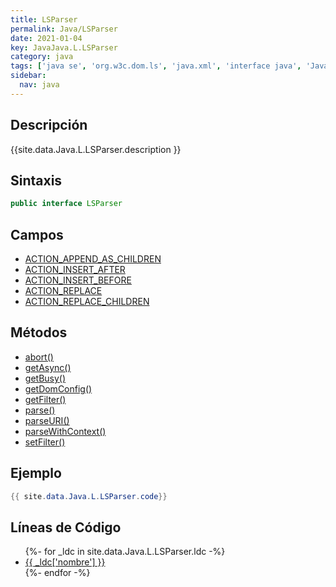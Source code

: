 ```yaml
---
title: LSParser
permalink: Java/LSParser
date: 2021-01-04
key: JavaJava.L.LSParser
category: java
tags: ['java se', 'org.w3c.dom.ls', 'java.xml', 'interface java', 'Java 1.5']
sidebar: 
  nav: java
---
```


## Descripción
{{site.data.Java.L.LSParser.description }}

## Sintaxis
~~~java
public interface LSParser
~~~

## Campos
* [ACTION_APPEND_AS_CHILDREN](/Java/LSParser/ACTION_APPEND_AS_CHILDREN)
* [ACTION_INSERT_AFTER](/Java/LSParser/ACTION_INSERT_AFTER)
* [ACTION_INSERT_BEFORE](/Java/LSParser/ACTION_INSERT_BEFORE)
* [ACTION_REPLACE](/Java/LSParser/ACTION_REPLACE)
* [ACTION_REPLACE_CHILDREN](/Java/LSParser/ACTION_REPLACE_CHILDREN)

## Métodos
* [abort()](/Java/LSParser/abort)
* [getAsync()](/Java/LSParser/getAsync)
* [getBusy()](/Java/LSParser/getBusy)
* [getDomConfig()](/Java/LSParser/getDomConfig)
* [getFilter()](/Java/LSParser/getFilter)
* [parse()](/Java/LSParser/parse)
* [parseURI()](/Java/LSParser/parseURI)
* [parseWithContext()](/Java/LSParser/parseWithContext)
* [setFilter()](/Java/LSParser/setFilter)

## Ejemplo
~~~java
{{ site.data.Java.L.LSParser.code}}
~~~

## Líneas de Código
<ul>
{%- for _ldc in site.data.Java.L.LSParser.ldc -%}
   <li>
       <a href="{{_ldc['url'] }}">{{ _ldc['nombre'] }}</a>
   </li>
{%- endfor -%}
</ul>
